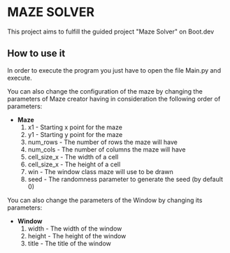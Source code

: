 # MAZE SOLVER

This project aims to fulfill the guided project "Maze Solver" on Boot.dev

## How to use it

In order to execute the program you just have to open the file Main.py and execute. 

You can also change the configuration of the maze by changing the parameters of Maze creator having in consideration the following order of parameters:

* **Maze**
    1. x1 - Starting x point for the maze
    2. y1 - Starting y point for the maze
    3. num_rows - The number of rows the maze will have
    4. num_cols - The number of columns the maze will have
    5. cell_size_x - The width of a cell
    6. cell_size_x - The height of a cell
    7. win - The window class maze will use to be drawn
    8. seed - The randomness parameter to generate the seed (by default 0)

You can also change the parameters of the Window by changing its parameters:

* **Window**
    1. width - The width of the window
    2. height - The height of the window
    3. title - The title of the window
